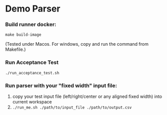 # Demo Parser

### Build runner docker:

```
make build-image
```
(Tested under Macos. For windows, copy and run the command from Makefile.)

### Run Acceptance Test

```
./run_acceptance_test.sh
```

### Run parser with your "fixed width" input file:

1. copy your test input file (left/right/center or any aligned fixed width) into current workspace
2. `./run_me.sh ./path/to/input_file ./path/to/output.csv`

